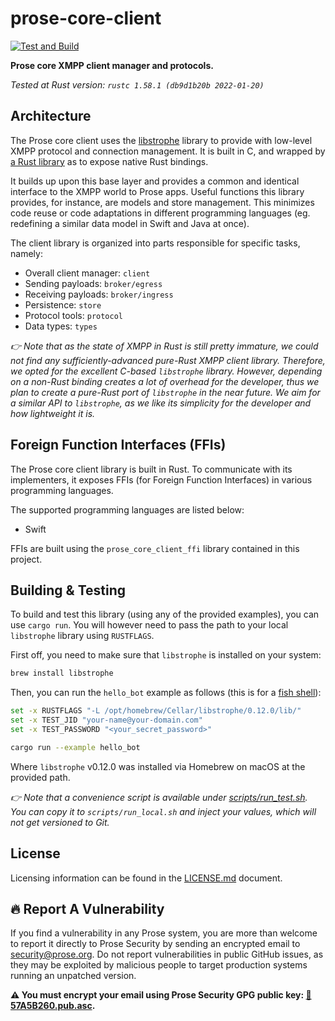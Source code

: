 # prose-core-client

[![Test and Build](https://github.com/prose-im/prose-core-client/workflows/Test%20and%20Build/badge.svg?branch=master)](https://github.com/prose-im/prose-core-client/actions?query=workflow%3A%22Test+and+Build%22)

**Prose core XMPP client manager and protocols.**

_Tested at Rust version: `rustc 1.58.1 (db9d1b20b 2022-01-20)`_

## Architecture

The Prose core client uses the [libstrophe](http://strophe.im/libstrophe/) library to provide with low-level XMPP protocol and connection management. It is built in C, and wrapped by [a Rust library](https://github.com/twistedfall/libstrophe) as to expose native Rust bindings.

It builds up upon this base layer and provides a common and identical interface to the XMPP world to Prose apps. Useful functions this library provides, for instance, are models and store management. This minimizes code reuse or code adaptations in different programming languages (eg. redefining a similar data model in Swift and Java at once).

The client library is organized into parts responsible for specific tasks, namely:

* Overall client manager: `client`
* Sending payloads: `broker/egress`
* Receiving payloads: `broker/ingress`
* Persistence: `store`
* Protocol tools: `protocol`
* Data types: `types`

_👉 Note that as the state of XMPP in Rust is still pretty immature, we could not find any sufficiently-advanced pure-Rust XMPP client library. Therefore, we opted for the excellent C-based `libstrophe` library. However, depending on a non-Rust binding creates a lot of overhead for the developer, thus we plan to create a pure-Rust port of `libstrophe` in the near future. We aim for a similar API to `libstrophe`, as we like its simplicity for the developer and how lightweight it is._

## Foreign Function Interfaces (FFIs)

The Prose core client library is built in Rust. To communicate with its implementers, it exposes FFIs (for Foreign Function Interfaces) in various programming languages.

The supported programming languages are listed below:

* Swift

FFIs are built using the `prose_core_client_ffi` library contained in this project.

## Building & Testing

To build and test this library (using any of the provided examples), you can use `cargo run`. You will however need to pass the path to your local `libstrophe` library using `RUSTFLAGS`.

First off, you need to make sure that `libstrophe` is installed on your system:

```bash
brew install libstrophe
```

Then, you can run the `hello_bot` example as follows (this is for a [fish shell](https://fishshell.com/)):

```bash
set -x RUSTFLAGS "-L /opt/homebrew/Cellar/libstrophe/0.12.0/lib/"
set -x TEST_JID "your-name@your-domain.com"
set -x TEST_PASSWORD "<your_secret_password>"

cargo run --example hello_bot
```

Where `libstrophe` v0.12.0 was installed via Homebrew on macOS at the provided path.

_👉 Note that a convenience script is available under [scripts/run_test.sh](./scripts/run_test.sh). You can copy it to `scripts/run_local.sh` and inject your values, which will not get versioned to Git._

## License

Licensing information can be found in the [LICENSE.md](./LICENSE.md) document.

## :fire: Report A Vulnerability

If you find a vulnerability in any Prose system, you are more than welcome to report it directly to Prose Security by sending an encrypted email to [security@prose.org](mailto:security@prose.org). Do not report vulnerabilities in public GitHub issues, as they may be exploited by malicious people to target production systems running an unpatched version.

**:warning: You must encrypt your email using Prose Security GPG public key: [:key:57A5B260.pub.asc](https://files.prose.org/public/keys/gpg/57A5B260.pub.asc).**
